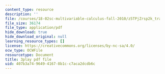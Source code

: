 ```yaml
---
content_type: resource
description: ''
file: /courses/18-02sc-multivariable-calculus-fall-2010/z5TPjZrsp2k_transcript.pdf
file_size: 36174
file_type: application/pdf
hide_download: true
hide_download_original: null
learning_resource_types: []
license: https://creativecommons.org/licenses/by-nc-sa/4.0/
ocw_type: OCWFile
resourcetype: Document
title: 3play pdf file
uid: 407b3a74-9649-4167-8b1c-c7aca2dcdb6c
---
```

